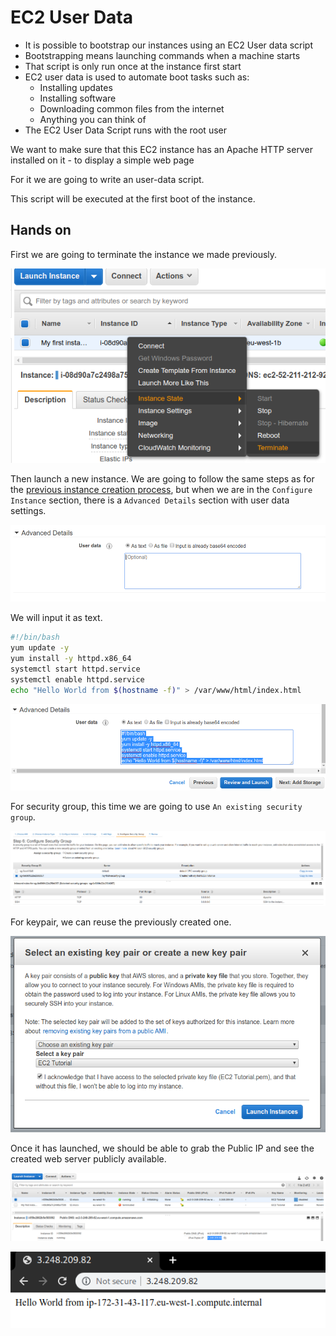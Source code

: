 # EC2 User Data

- It is possible to bootstrap our instances using an EC2 User data script
- Bootstrapping means launching commands when a machine starts
- That script is only run once at the instance first start
- EC2 user data is used to automate boot tasks such as:
    - Installing updates
    - Installing software
    - Downloading common files from the internet
    - Anything you can think of
- The EC2 User Data Script runs with the root user

We want to make sure that this EC2 instance has an Apache HTTP server installed on it - to display a simple web page

For it we are going to write an user-data script.

This script will be executed at the first boot of the instance.

## Hands on

First we are going to terminate the instance we made previously.

![](../../../images/2019-11-22-12-11-21.png)

Then launch a new instance. We are going to follow the same steps as for the [previous instance creation process](05-ec2-introduction.md), but when we are in the `Configure Instance` section, there is a `Advanced Details` section with user data settings.

![](../../../images/2019-11-22-12-13-34.png)

We will input it as text.

```bash
#!/bin/bash
yum update -y
yum install -y httpd.x86_64
systemctl start httpd.service
systemctl enable httpd.service
echo "Hello World from $(hostname -f)" > /var/www/html/index.html
```

![](../../../images/2019-11-22-12-15-22.png)

For security group, this time we are going to use `An existing security group`.

![](../../../images/2019-11-22-12-16-38.png)

For keypair, we can reuse the previously created one.

![](../../../images/2019-11-22-12-17-24.png)

Once it has launched, we should be able to grab the Public IP and see the created web server publicly available.

![](../../../images/2019-11-22-12-18-54.png)

![](../../../images/2019-11-22-12-19-29.png)